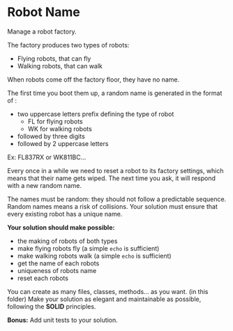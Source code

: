 # Robot Name

Manage a robot factory.

The factory produces two types of robots: 
  - Flying robots, that can fly
  - Walking robots, that can walk

When robots come off the factory floor, they have no name.

The first time you boot them up, a random name is generated in the format of :
  - two uppercase letters prefix defining the type of robot
    - FL for flying robots
    - WK for walking robots
  - followed by three digits
  - followed by 2 uppercase letters

Ex: FL837RX or WK811BC...

Every once in a while we need to reset a robot to its factory settings,
which means that their name gets wiped. The next time you ask, it will
respond with a new random name.

The names must be random: they should not follow a predictable sequence.
Random names means a risk of collisions. Your solution must ensure that
every existing robot has a unique name.

**Your solution should make possible:**
 - the making of robots of both types
 - make flying robots fly (a simple `echo` is sufficient)
 - make walking robots walk (a simple `echo` is sufficient)
 - get the name of each robots
 - uniqueness of robots name
 - reset each robots
 
You can create as many files, classes, methods... as you want. (in this folder)
Make your solution as elegant and maintainable as possible, following the **SOLID** principles.


**Bonus:** Add unit tests to your solution.
